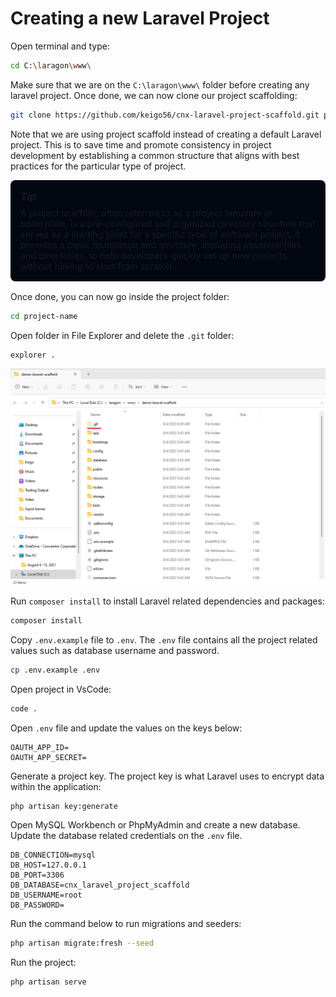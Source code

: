 # Creating a new Laravel Project

Open terminal and type:

``` bash
cd C:\laragon\www\
```

Make sure that we are on the <code>C:\\laragon\\www\\</code> folder before creating any laravel project. Once done, we can now clone our project scaffolding:
	
``` bash
git clone https://github.com/keigo56/cnx-laravel-project-scaffold.git project-name
```

Note that we are using project scaffold instead of creating a default Laravel project. This is to save time and promote consistency in project development by establishing a common structure that aligns with best practices for the particular type of project.

<div style="background-color: #030712; padding: 1rem; margin-bottom: 1rem; border-radius: 0.5rem; font-size: 0.9rem;">
<h5 style="margin: 0 0 0.5rem; font-size: 1rem">Tip</h5>
A project scaffold, often referred to as a project template or boilerplate, is a pre-configured and organized directory structure that serves as a starting point for a specific type of software project. It provides a basic foundation and structure, including essential files and directories, to help developers quickly set up new projects without having to start from scratch.
</div>
Once done, you can now go inside the project folder:

``` bash
cd project-name
```

Open folder in File Explorer and delete the <code>.git</code> folder:

``` bash
explorer .
```

![An image](./explorer-delete-git-folder.png)

Run <code>composer install</code> to install Laravel related dependencies and packages:
``` bash
composer install
```
Copy <code>.env.example</code> file to <code>.env</code>. The <code>.env</code> file contains all the project related values such as database username and password.
``` bash
cp .env.example .env
```

Open project in VsCode:
``` bash
code .
```

Open <code>.env</code> file and update the values on the keys below:
``` dotenv
OAUTH_APP_ID=
OAUTH_APP_SECRET=
```

Generate a project key. The project key is what Laravel uses to encrypt data within the application:
``` bash
php artisan key:generate
```

Open MySQL Workbench or PhpMyAdmin and create a new database. Update the database related credentials on the <code>.env</code> file. 
``` dotenv
DB_CONNECTION=mysql
DB_HOST=127.0.0.1
DB_PORT=3306
DB_DATABASE=cnx_laravel_project_scaffold
DB_USERNAME=root
DB_PASSWORD=
```

Run the command below to run migrations and seeders:
``` bash
php artisan migrate:fresh --seed
```  

Run the project:
``` bash
php artisan serve
```   